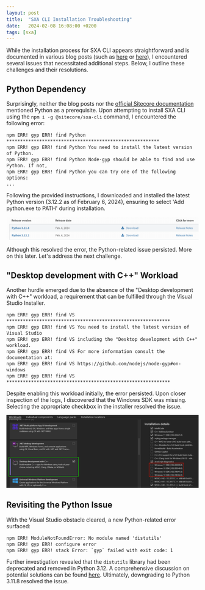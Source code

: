```yaml
---
layout: post
title:  "SXA CLI Installation Troubleshooting"
date:   2024-02-08 16:08:00 +0200
tags: [sxa]
---
```


While the installation process for SXA CLI appears straightforward and is documented in various blog posts (such as [here](https://www.markvanaalst.com/blog/sxa/installing-the-sitecore-sxa-cli) or [here](https://www.getfishtank.com/blog/install-sxa-theme-in-sitecore-docker-mvc-sxa-10)), I encountered several issues that necessitated additional steps. Below, I outline these challenges and their resolutions.

## Python Dependency

Surprisingly, neither the blog posts nor the [official Sitecore documentation](https://doc.sitecore.com/xp/en/developers/sxa/103/sitecore-experience-accelerator/add-a-theme-using-sxa-cli.html) mentioned Python as a prerequisite. Upon attempting to install SXA CLI using the `npm i -g @sitecore/sxa-cli` command, I encountered the following error:

```
npm ERR! gyp ERR! find Python ********************************************************
npm ERR! gyp ERR! find Python You need to install the latest version of Python.
npm ERR! gyp ERR! find Python Node-gyp should be able to find and use Python. If not,
npm ERR! gyp ERR! find Python you can try one of the following options:
...
```

Following the provided instructions, I downloaded and installed the latest Python version (3.12.2 as of February 6, 2024), ensuring to select 'Add python.exe to PATH' during installation.

![alt text](/assets/img/2024-02-08-python-versions.png)

Although this resolved the error, the Python-related issue persisted. More on this later. Let's address the next challenge.

## "Desktop development with C++" Workload

Another hurdle emerged due to the absence of the "Desktop development with C++" workload, a requirement that can be fulfilled through the Visual Studio Installer. 

```
npm ERR! gyp ERR! find VS ************************************************************
npm ERR! gyp ERR! find VS You need to install the latest version of Visual Studio
npm ERR! gyp ERR! find VS including the "Desktop development with C++" workload.
npm ERR! gyp ERR! find VS For more information consult the documentation at:
npm ERR! gyp ERR! find VS https://github.com/nodejs/node-gyp#on-windows
npm ERR! gyp ERR! find VS ************************************************************
```

Despite enabling this workload initially, the error persisted. Upon closer inspection of the logs, I discovered that the Windows SDK was missing. Selecting the appropriate checkbox in the installer resolved the issue.

![alt text](/assets/img/2024-02-08-vs-installer.png)

## Revisiting the Python Issue

With the Visual Studio obstacle cleared, a new Python-related error surfaced:

```
npm ERR! ModuleNotFoundError: No module named 'distutils'
npm ERR! gyp ERR! configure error
npm ERR! gyp ERR! stack Error: `gyp` failed with exit code: 1
```

Further investigation revealed that the `distutils` library had been deprecated and removed in Python 3.12. A comprehensive discussion on potential solutions can be found [here](https://stackoverflow.com/questions/69919970/no-module-named-distutils-but-distutils-installed). Ultimately, downgrading to Python 3.11.8 resolved the issue.